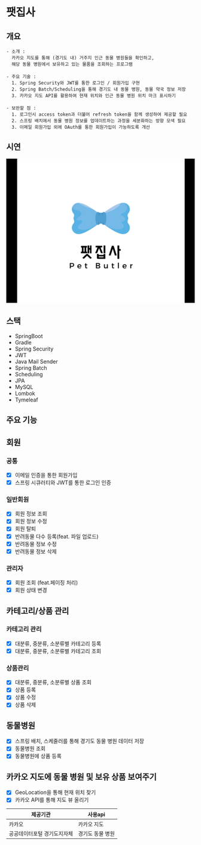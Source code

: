 # 팻집사

## 개요
``````
- 소개 : 
  카카오 지도를 통해 (경기도 내) 거주지 인근 동물 병원들을 확인하고,
  해당 동물 병원에서 보유하고 있는 물품을 조회하는 프로그램
  
- 주요 기술 : 
  1. Spring Security와 JWT를 통한 로그인 / 회원가입 구현
  2. Spring Batch/Scheduling을 통해 경기도 내 동물 병원, 동물 약국 정보 저장
  3. 카카오 지도 API를 활용하여 현재 위치와 인근 동물 병원 위치 마크 표시하기
  
- 보완할 점 :
  1. 로그인시 access token과 더불어 refresh token을 함께 생성하여 제공할 필요
  2. 스프링 배치에서 동물 병원 정보를 업데이트하는 과정을 세분화하는 방향 모색 필요
  3. 이메일 회원가입 외에 OAuth를 통한 회원가입이 가능하도록 개선
``````

## 시연
[![Video Label](/src/main/resources/static/img/youtube.png)](https://youtu.be/TdbUwaejChs)

## 스택
- SpringBoot
- Gradle
- Spring Security
- JWT
- Java Mail Sender
- Spring Batch
- Scheduling
- JPA
- MySQL
- Lombok
- Tymeleaf

## 주요 기능
## 회원
### 공통
- [x] 이메일 인증을 통한 회원가입
- [x] 스프링 시큐러티와 JWT를 통한 로그인 인증
### 일반회원
- [x] 회원 정보 조회
- [x] 회원 정보 수정
- [x] 회원 탈퇴
- [x] 반려동물 다수 등록(feat. 파일 업로드)
- [x] 반려동물 정보 수정
- [x] 반려동물 정보 삭제
### 관리자
- [x] 회원 조회 (feat.페이징 처리)
- [x] 회원 상태 변경 

## 카테고리/상품 관리
### 카테고리 관리
- [x] 대분류, 중분류, 소분류별 카테고리 등록
- [x] 대분류, 중분류, 소분류별 카테고리 조회
### 상품관리
- [x] 대분류, 중분류, 소분류별 상품 조회
- [x] 상품 등록
- [x] 상품 수정
- [x] 상품 삭제

## 동물병원
- [x] 스프링 배치, 스케줄러를 통해 경기도 동물 병원 데이터 저장
- [x] 동물병원 조회
- [x] 동물병원에 상품 등록

## 카카오 지도에 동물 병원 및 보유 상품 보여주기
- [x] GeoLocation을 통해 현재 위치 찾기
- [x] 카카오 API를 통해 지도 뷰 올리기

| 제공기관           |사용api|
|----------------|---|
| 카카오            |카카오 지도|
| 공공데이터포털 경기도지자체 |경기도 동물 병원|
